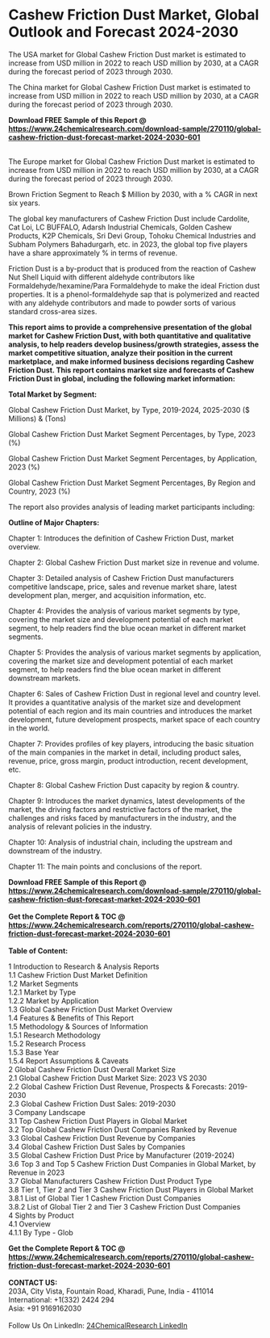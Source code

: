 <h1>Cashew Friction Dust Market, Global Outlook and Forecast 2024-2030</h1><p>The USA market for Global Cashew Friction Dust market is estimated to increase from USD million in 2022 to reach USD million by 2030, at a CAGR during the forecast period of 2023 through 2030.</p><p>
</p><p>The China market for Global Cashew Friction Dust market is estimated to increase from USD million in 2022 to reach USD million by 2030, at a CAGR during the forecast period of 2023 through 2030.</p><div><b>Download FREE Sample of this Report @ 
            <a href="https://www.24chemicalresearch.com/download-sample/270110/global-cashew-friction-dust-forecast-market-2024-2030-601">
            https://www.24chemicalresearch.com/download-sample/270110/global-cashew-friction-dust-forecast-market-2024-2030-601</a></b></div><br><p>
</p><p>The Europe market for Global Cashew Friction Dust market is estimated to increase from USD million in 2022 to reach USD million by 2030, at a CAGR during the forecast period of 2023 through 2030.</p><p>
Brown Friction Segment to Reach $ Million by 2030, with a % CAGR in next six years.</p><p>
The global key manufacturers of Cashew Friction Dust include Cardolite, Cat Loi, LC BUFFALO, Adarsh Industrial Chemicals, Golden Cashew Products, K2P Chemicals, Sri Devi Group, Tohoku Chemical Industries and Subham Polymers Bahadurgarh, etc. in 2023, the global top five players have a share approximately % in terms of revenue.</p><p>
Friction Dust is a by-product that is produced from the reaction of Cashew Nut Shell Liquid with different aldehyde contributors like Formaldehyde/hexamine/Para Formaldehyde to make the ideal Friction dust properties. It is a phenol-formaldehyde sap that is polymerized and reacted with any aldehyde contributors and made to powder sorts of various standard cross-area sizes.</p><p>
<strong>This report aims to provide a comprehensive presentation of the global market for Cashew Friction Dust, with both quantitative and qualitative analysis, to help readers develop business/growth strategies, assess the market competitive situation, analyze their position in the current marketplace, and make informed business decisions regarding Cashew Friction Dust. This report contains market size and forecasts of Cashew Friction Dust in global, including the following market information:</strong></p><p>
</p><p>
<strong>Total Market by Segment:</strong></p><p>
Global Cashew Friction Dust Market, by Type, 2019-2024, 2025-2030 ($ Millions) &amp; (Tons)</p><p>
Global Cashew Friction Dust Market Segment Percentages, by Type, 2023 (%)</p><p>
</p><p>
Global Cashew Friction Dust Market Segment Percentages, by Application, 2023 (%)</p><p>
</p><p>
Global Cashew Friction Dust Market Segment Percentages, By Region and Country, 2023 (%)</p><p>
</p><p>
The report also provides analysis of leading market participants including:</p><p>
</p><p>
</p><p>
</p><p><strong>Outline of Major Chapters:</strong></p><p>
</p><p>Chapter 1: Introduces the definition of Cashew Friction Dust, market overview.</p><p>
Chapter 2: Global Cashew Friction Dust market size in revenue and volume.</p><p>
Chapter 3: Detailed analysis of Cashew Friction Dust manufacturers competitive landscape, price, sales and revenue market share, latest development plan, merger, and acquisition information, etc.</p><p>
Chapter 4: Provides the analysis of various market segments by type, covering the market size and development potential of each market segment, to help readers find the blue ocean market in different market segments.</p><p>
Chapter 5: Provides the analysis of various market segments by application, covering the market size and development potential of each market segment, to help readers find the blue ocean market in different downstream markets.</p><p>
Chapter 6: Sales of Cashew Friction Dust in regional level and country level. It provides a quantitative analysis of the market size and development potential of each region and its main countries and introduces the market development, future development prospects, market space of each country in the world.</p><p>
Chapter 7: Provides profiles of key players, introducing the basic situation of the main companies in the market in detail, including product sales, revenue, price, gross margin, product introduction, recent development, etc.</p><p>
Chapter 8: Global Cashew Friction Dust capacity by region &amp; country.</p><p>
Chapter 9: Introduces the market dynamics, latest developments of the market, the driving factors and restrictive factors of the market, the challenges and risks faced by manufacturers in the industry, and the analysis of relevant policies in the industry.</p><p>
Chapter 10: Analysis of industrial chain, including the upstream and downstream of the industry.</p><p>
Chapter 11: The main points and conclusions of the report.</p><div><b>Download FREE Sample of this Report @ 
            <a href="https://www.24chemicalresearch.com/download-sample/270110/global-cashew-friction-dust-forecast-market-2024-2030-601">
            https://www.24chemicalresearch.com/download-sample/270110/global-cashew-friction-dust-forecast-market-2024-2030-601</a></b></div><br><div><b>Get the Complete Report & TOC @ 
            <a href="https://www.24chemicalresearch.com/reports/270110/global-cashew-friction-dust-forecast-market-2024-2030-601">
            https://www.24chemicalresearch.com/reports/270110/global-cashew-friction-dust-forecast-market-2024-2030-601</a></b></div><br>
            <b>Table of Content:</b><p>1 Introduction to Research & Analysis Reports<br />
    1.1 Cashew Friction Dust Market Definition<br />
    1.2 Market Segments<br />
        1.2.1 Market by Type<br />
        1.2.2 Market by Application<br />
    1.3 Global Cashew Friction Dust Market Overview<br />
    1.4 Features & Benefits of This Report<br />
    1.5 Methodology & Sources of Information<br />
        1.5.1 Research Methodology<br />
        1.5.2 Research Process<br />
        1.5.3 Base Year<br />
        1.5.4 Report Assumptions & Caveats<br />
2 Global Cashew Friction Dust Overall Market Size<br />
    2.1 Global Cashew Friction Dust Market Size: 2023 VS 2030<br />
    2.2 Global Cashew Friction Dust Revenue, Prospects & Forecasts: 2019-2030<br />
    2.3 Global Cashew Friction Dust Sales: 2019-2030<br />
3 Company Landscape<br />
    3.1 Top Cashew Friction Dust Players in Global Market<br />
    3.2 Top Global Cashew Friction Dust Companies Ranked by Revenue<br />
    3.3 Global Cashew Friction Dust Revenue by Companies<br />
    3.4 Global Cashew Friction Dust Sales by Companies<br />
    3.5 Global Cashew Friction Dust Price by Manufacturer (2019-2024)<br />
    3.6 Top 3 and Top 5 Cashew Friction Dust Companies in Global Market, by Revenue in 2023<br />
    3.7 Global Manufacturers Cashew Friction Dust Product Type<br />
    3.8 Tier 1, Tier 2 and Tier 3 Cashew Friction Dust Players in Global Market<br />
        3.8.1 List of Global Tier 1 Cashew Friction Dust Companies<br />
        3.8.2 List of Global Tier 2 and Tier 3 Cashew Friction Dust Companies<br />
4 Sights by Product<br />
    4.1 Overview<br />
        4.1.1 By Type - Glob</p><div><b>Get the Complete Report & TOC @ 
            <a href="https://www.24chemicalresearch.com/reports/270110/global-cashew-friction-dust-forecast-market-2024-2030-601">
            https://www.24chemicalresearch.com/reports/270110/global-cashew-friction-dust-forecast-market-2024-2030-601</a></b></div><br><b>CONTACT US:</b><br>
            203A, City Vista, Fountain Road, Kharadi, Pune, India - 411014<br>
            International: +1(332) 2424 294<br>
            Asia: +91 9169162030 <br><br>
            Follow Us On LinkedIn: <a href="https://www.linkedin.com/company/24chemicalresearch/">24ChemicalResearch LinkedIn</a>